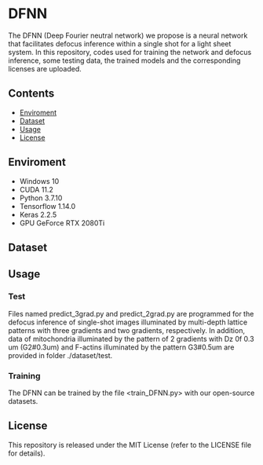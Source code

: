 # DFNN

The DFNN (Deep Fourier neutral network) we propose is a neural network that facilitates defocus inference within a single shot for a light sheet system. In this repository, codes used for training the network and defocus inference, some testing data, the trained models and the corresponding licenses are uploaded.

## Contents
- [Enviroment](https://github.com/ZJUOPTKuangLab/DFNN/edit/main/README.md#enviroment)
- [Dataset](https://github.com/ZJUOPTKuangLab/DFNN/edit/main/README.md#Dataset)
- [Usage](https://github.com/ZJUOPTKuangLab/DFNN/edit/main/README.md#Usage)
- [License](https://github.com/ZJUOPTKuangLab/DFNN/edit/main/README.md#License)

## Enviroment
-   Windows 10
-   CUDA 11.2
-   Python 3.7.10
-   Tensorflow 1.14.0
-   Keras 2.2.5
-   GPU GeForce RTX 2080Ti

## Dataset



## Usage
### Test 

Files named predict_3grad.py and predict_2grad.py are programmed for the defocus inference of single-shot images illuminated by multi-depth lattice patterns with three gradients and two gradients, respectively. In addition, data of mitochondria illuminated by the pattern of 2 gradients with Dz 0f 0.3 um (G2#0.3um) and F-actins illuminated by the pattern G3#0.5um are provided in folder ./dataset/test.

### Training

The DFNN can be trained by the file <train_DFNN.py> with our open-source datasets.

## License

This repository is released under the MIT License (refer to the LICENSE file for details).
